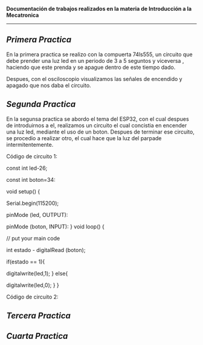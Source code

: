 **Documentación de trabajos realizados en la materia de Introducción a la Mecatronica**

---
*Primera Practica*
---
En la primera practica se realizo con la compuerta 74ls555, un circuito que debe prender una luz led en un periodo de 3 a 5 seguntos y viceversa , haciendo que este prenda y se apague dentro de este tiempo dado.

Despues, con el osciloscopio visualizamos las señales de encendido y apagado que nos daba el circuito.







*Segunda Practica*
---
En la segunsa practica se abordo el tema del ESP32, con el cual despues de introduirnos a el, realizamos un circuito el cual concistia en encender una luz led, mediante el uso de un boton. Despues de terminar ese circuito, se procedio a realizar otro, el cual hace que la luz del parpade intermitentemente.

Código de circuito 1:

const int led-26;

const int boton=34:

void setup() {

Serial.begin(115200);

pinMode (led, OUTPUT):

pinMode (boton, INPUT):
}
void loop() {

// put your main code

int estado - digitalRead (boton);

if(estado == 1){

digitalwrite(led,1);
}
else{

digitalwrite(led,0);
}
}

Código de circuito 2:








*Tercera Practica*
---






*Cuarta Practica*
---